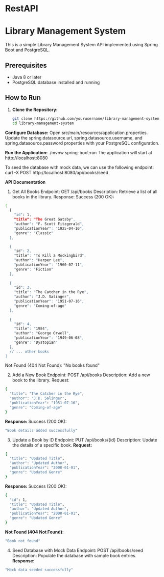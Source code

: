 # RestAPI
# Library Management System

This is a simple Library Management System API implemented using Spring Boot and PostgreSQL.

## Prerequisites
- Java 8 or later
- PostgreSQL database installed and running

## How to Run

1. **Clone the Repository:**
   ```bash
   git clone https://github.com/yourusername/library-management-system.git
   cd library-management-system

**Configure Database:**
Open src/main/resources/application.properties.
Update the spring.datasource.url, spring.datasource.username, and spring.datasource.password properties with your PostgreSQL configuration.

**Run the Application:**
./mvnw spring-boot:run
The application will start at http://localhost:8080

To seed the database with mock data, we can use the following endpoint:
curl -X POST http://localhost:8080/api/books/seed

**API Documentation**
1. Get All Books
Endpoint: GET /api/books
Description: Retrieve a list of all books in the library.
Response:
Success (200 OK):
```bash
[
  {
    "id": 1,
    "title": "The Great Gatsby",
    "author": "F. Scott Fitzgerald",
    "publicationYear": "1925-04-10",
    "genre": "Classic"
  },

  {
    "id": 2,
    "title": "To Kill a Mockingbird",
    "author": "Harper Lee",
    "publicationYear": "1960-07-11",
    "genre": "Fiction"
  },
  
  {
    "id": 3,
    "title": "The Catcher in the Rye",
    "author": "J.D. Salinger",
    "publicationYear": "1951-07-16",
    "genre": "Coming-of-age"
  },
  
  {
    "id": 4,
    "title": "1984",
    "author": "George Orwell",
    "publicationYear": "1949-06-08",
    "genre": "Dystopian"
  },
  // ... other books
]
```
Not Found (404 Not Found):
"No books found"

2. Add a New Book
Endpoint: POST /api/books
Description: Add a new book to the library.
Request:
```bash
{
  "title": "The Catcher in the Rye",
  "author": "J.D. Salinger",
  "publicationYear": "1951-07-16",
  "genre": "Coming-of-age"
}
```
**Response:** Success (200 OK):
```bash
"Book details added successfully"
```

3. Update a Book by ID
Endpoint: PUT /api/books/{id}
Description: Update the details of a specific book.
**Request:**
```bash
{
  "title": "Updated Title",
  "author": "Updated Author",
  "publicationYear": "2000-01-01",
  "genre": "Updated Genre"
}
```
**Response:**
Success (200 OK):
```bash
{
  "id": 1,
  "title": "Updated Title",
  "author": "Updated Author",
  "publicationYear": "2000-01-01",
  "genre": "Updated Genre"
}
```
**Not Found (404 Not Found):**
```bash
"Book not found"
```

4. Seed Database with Mock Data
Endpoint: POST /api/books/seed
Description: Populate the database with sample book entries.
**Response:**
```bash
"Mock data seeded successfully"
```
